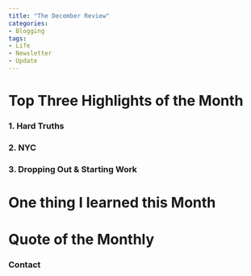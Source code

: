 ```yaml
---
title: "The December Review"
categories:
- Blogging
tags:
- Life
- Newsletter
- Update
---
```



# Top Three Highlights of the Month

### 1. Hard Truths

### 2. NYC

### 3. Dropping Out & Starting Work


# One thing I learned this Month

### 


# Quote of the Monthly 

### Contact